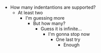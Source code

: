 - How many indentantions are supported?
  - At least two
    - I'm guessing more 
      - But how many?
        - Guess it is infinite...
          - I'm gonna stop now
            - One last try
              - Enough      
